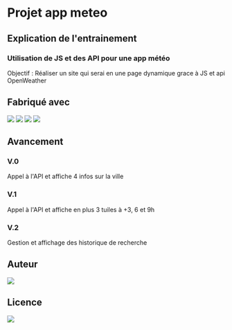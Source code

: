 # Projet app meteo

## Explication de l'entrainement
### Utilisation de JS et des API pour une app météo
Objectif : Réaliser un site qui serai en une page dynamique grace à JS et api OpenWeather
 

## Fabriqué avec 
<img src="https://img.shields.io/badge/javascript%20-%23323330.svg?&style=for-the-badge&logo=javascript&logoColor=%23F7DF1E"/>
<img src="https://img.shields.io/badge/css3%20-%231572B6.svg?&style=for-the-badge&logo=css3&logoColor=white"/>
<img src="https://img.shields.io/badge/html5%20-%23E34F26.svg?&style=for-the-badge&logo=html5&logoColor=white"/>
<img src="https://img.shields.io/badge/git%20-%23F05033.svg?&style=for-the-badge&logo=git&logoColor=white"/>

## Avancement
### V.0 
Appel à l'API et affiche 4 infos sur la ville 
### V.1
Appel à l'API et affiche en plus 3 tuiles à +3, 6 et 9h
### V.2
Gestion et affichage des historique de recherche


## Auteur
<img src='https://img.shields.io/badge/Autor-Chosson Jonathan-blue' />

## Licence 
<img src='https://forthebadge.com/images/badges/open-source.svg' />
